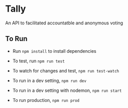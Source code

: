 # Tally
An API to facilitated accountatble and anonymous voting

## To Run
* Run `npm install` to install dependencies

* To test, run `npm run test`
* To watch for changes and test, `npm run test-watch`
* To run in a dev setting, `npm run dev`
* To run in a dev setting with nodemon, `npm run start`
* To run production, `npm run prod`


